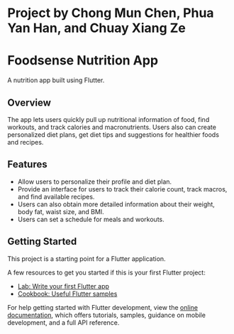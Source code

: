 # Project by Chong Mun Chen, Phua Yan Han, and Chuay Xiang Ze

# Foodsense Nutrition App

A nutrition app built using Flutter.

## Overview
The app lets users quickly pull up nutritional information of food, find workouts, and track calories and macronutrients. 
Users also can create personalized diet plans, get diet tips and suggestions for healthier foods and recipes.

## Features
- Allow users to personalize their profile and diet plan.
- Provide an interface for users to track their calorie count, track macros, and find available recipes.
- Users can also obtain more detailed information about their weight, body fat, waist size, and BMI.
- Users can set a schedule for meals and workouts.

## Getting Started

This project is a starting point for a Flutter application.

A few resources to get you started if this is your first Flutter project:

- [Lab: Write your first Flutter app](https://docs.flutter.dev/get-started/codelab)
- [Cookbook: Useful Flutter samples](https://docs.flutter.dev/cookbook)

For help getting started with Flutter development, view the
[online documentation](https://docs.flutter.dev/), which offers tutorials,
samples, guidance on mobile development, and a full API reference.
